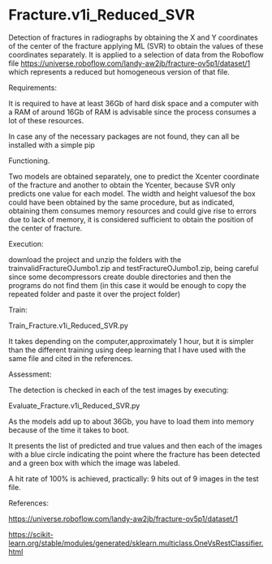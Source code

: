 # Fracture.v1i_Reduced_SVR
 Detection of fractures in radiographs by obtaining the X and Y coordinates of the center of the fracture applying ML (SVR) to obtain the values ​​of these coordinates separately. It is applied to a selection of data from the Roboflow file https://universe.roboflow.com/landy-aw2jb/fracture-ov5p1/dataset/1 which represents a reduced but homogeneous version of that file.

Requirements:

It is required to have at least 36Gb of hard disk space and a computer with a RAM of around 16Gb of RAM is advisable since the process consumes a lot of these resources.

In case any of the necessary packages are not found, they can all be installed with a simple pip

Functioning.

Two models are obtained separately, one to predict the Xcenter coordinate of the fracture and another to obtain the Ycenter, because SVR only predicts one value for each model. The width and height values ​​of the box could have been obtained by the same procedure, but as indicated, obtaining them consumes memory resources and could give rise to errors due to lack of memory, it is considered sufficient to obtain the position of the center of fracture.

Execution:

download the project and unzip the folders with the trainvalidFractureOJumbo1.zip and testFractureOJumbo1.zip, being careful since some decompressors create double directories and then the programs do not find them (in this case it would be enough to copy the repeated folder and paste it over the project folder)

Train:

Train_Fracture.v1i_Reduced_SVR.py

It takes depending on the computer,approximately 1 hour, but it is simpler than the different training using deep learning that I have used with the same file and cited in the references.

Assessment:

The detection is checked in each of the test images by executing:

Evaluate_Fracture.v1i_Reduced_SVR.py

As the models add up to about 36Gb, you have to load them into memory because of the time it takes to boot.

It presents the list of predicted and true values ​​and then each of the images with a blue circle indicating the point where the fracture has been detected and a green box with which the image was labeled.

A hit rate of 100% is achieved, practically: 9 hits out of 9 images in the test file.

References:

https://universe.roboflow.com/landy-aw2jb/fracture-ov5p1/dataset/1

https://scikit-learn.org/stable/modules/generated/sklearn.multiclass.OneVsRestClassifier.html


